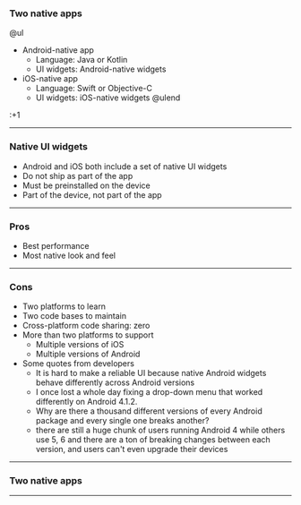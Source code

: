 ### Two native apps@ul - Android-native app   - Language: Java or Kotlin   - UI widgets: Android-native widgets - iOS-native app   - Language: Swift or Objective-C   - UI widgets: iOS-native widgets@ulend   :+1      ---### Native UI widgets - Android and iOS both include a set of native UI widgets - Do not ship as part of the app - Must be preinstalled on the device - Part of the device, not part of the app---### Pros - Best performance - Most native look and feel---### Cons - Two platforms to learn - Two code bases to maintain - Cross-platform code sharing: zero - More than two platforms to support   - Multiple versions of iOS   - Multiple versions of Android - Some quotes from developers   - It is hard to make a reliable UI because native Android widgets behave differently across Android versions   - I once lost a whole day fixing a drop-down menu that worked differently on Android 4.1.2.   - Why are there a thousand different versions of every Android package and every single one breaks another?   - there are still a huge chunk of users running Android 4 while others use 5, 6 and there are a ton of breaking changes between each version, and users can't even upgrade their devices---### Two native apps---